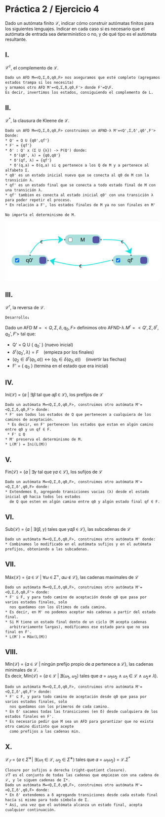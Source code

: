 # Práctica 2 / Ejercicio 4  
Dado un autómata finito $\mathscr{L}$, indicar cómo construir autómatas finitos para los siguientes lenguajes. Indicar en cada caso si es necesario que el autómata de entrada sea determinístico o no, y de qué tipo es el autómata resultante.  
## I. 
$ℒ^c$, el complemento de ℒ.  
```
Dado un AFD M=<Q,Σ,δ,q0,F> nos aseguramos que esté completo (agregamos estados trampa si los necesita)
y armamos otro AFD M'=<Q,Σ,δ,q0,F'> donde F'=Q\F.
Es decir, invertimos los estados, consiguiendo el complemento de L.
```
## II.  
$ℒ^{*}$, la clausura de Kleene de ℒ.  
```
Dado un AFD M=<Q,Σ,δ,q0,F> construimos un AFND-λ M'=<Q',Σ,δ',q0',F'>
Donde:
* Q' = Q U {q0',qf'}
* F' = {qf'}
* δ' : Q' x (Σ U {λ}) -> P(Q') donde:
  * δ'(q0', λ) = {q0,q0'} 
  * δ'(qf, λ) = {qf'}
  * δ'(q,a) = δ(q,a) si q pertenece a los Q de M y a pertenece al alfabeto Σ.
* q0' es un estado inicial nuevo que se conecta al q0 de M con la transición λ.
* qf' es un estado final que se conecta a todo estado final de M con una transición λ.
* qf' tambien es conecta al estado inicial q0' con una transición λ para poder repetir el proceso.
* En relación a F', los estados finales de M ya no son finales en M'

No importa el determinismo de M.
```
<img src="./Images/4ej2.png" style="width: 500px;">  

## III.  
$ℒ^r$, la reversa de ℒ.  
```
Desarrollo↓
```
Dado un AFD $M=<Q,Σ,δ,q_0,F>$ definimos otro AFND-λ $M^r = <Q',Σ,δ^r,q_0',F'>$ tal que:  
* Q' = Q U { $q_0'$ }  (nuevo inicial)
* $δ^r(q_0',λ) = F \quad$(empieza por los finales)
* $(q_2 \in δ^r(q_1,a)) \leftrightarrow (q_1 \in δ(q_2,a)) \quad$(invertir las flechas)
* F' = { $q_0$ }  (termina en el estado que era inicial)

## IV.  
Ini(ℒ) = {𝛼 | ∃𝛽 tal que 𝛼𝛽 ∈ ℒ}, los prefijos de ℒ
```
Dado un autómata M=<Q,Σ,δ,q0,F>, construimos otro autómata M'=<Q,Σ,δ,q0,F'> donde:
* F' son todos los estados de Q que pertenecen a cualquiera de los caminos de aceptación.
 * Es decir, en F' pertenecen los estados que estan en algún camino entre q0 y un qf ∈ F.
 * F' ⊆ Q
* M' preserva el determinismo de M.
* L(M′) = Ini(L(M))
```

## V.  
Fin(ℒ) = {𝛼 | ∃𝛾 tal que 𝛾𝛼 ∈ ℒ}, los sufijos de ℒ  
```
Dado un autómata M=<Q,Σ,δ,q0,F>, construimos otro autómata M'=<Q,Σ,δ',q0,F> donde:
* Extendemos δ, agregando transiciones vacias (λ) desde el estado inicial q0 hacia todos los estados
  de Q que esten en algún camino entre q0 y algún estado final qf ∈ F.
```


## VI.  
Sub(ℒ) = {𝛼 | ∃(𝛽, 𝛾) tales que 𝛾𝛼𝛽 ∈ ℒ}, las subcadenas de ℒ  
```
Dado un autómata M=<Q,Σ,δ,q0,F>, construimos otro autómata M' donde:
* Combinamos lo modificado en el autómata sufijos y en el autómata prefijos, obteniendo a las subcadenas.
```


## VII.  
Máx(ℒ) = {𝛼 ∈ ℒ | ∀𝜔 ∈ $Σ^+$, 𝛼𝜔 ∉ ℒ}, las cadenas maximales de ℒ  
```
Dado un autómata M=<Q,Σ,δ,q0,F>, construimos otro autómata M'=<Q,Σ,δ,q0,F'> donde:
* F' ⊆ F, y para todo camino de aceptación desde q0 que pasa por varios estados finales, solo
  nos quedamos con los últimos de cada camino.
* Es decir, en M' no podemos aceptar más cadenas a partir del estado final.
* Si M tiene un estado final dento de un ciclo (M acepta cadenas
  arbitrariamente largas), modificamos ese estado para que no sea final en F'.
* L(M′) = Máx(L(M))
```


## VIII.  
Mín(ℒ) = {𝛼 ∈ ℒ | ningún prefijo propio de 𝛼 pertenece a ℒ}, las cadenas minimales de ℒ.  
Es decir, Mín(ℒ) = {𝛼 ∈ ℒ | ∄($𝜔_1$, $𝜔_2$) tales que 𝛼 = $𝜔_1𝜔_2$ ∧ $𝜔_1$ ∈ ℒ ∧ $𝜔_2 \neq$  𝜆}.  
```
Dado un autómata M=<Q,Σ,δ,q0,F>, construimos otro autómata M'=<Q,Σ,δ',q0,F'> donde:
* F' ⊆ F, y para todo camino de aceptación desde q0 que pasa por varios estados finales, solo
  nos quedamos con los primeros de cada camino.
* En δ' sacamos todas las transiciones (en δ) desde cualquiera de los estados finales en F'.
* Es necesario pedir que M sea un AFD para garantizar que no exista otro camino distinto que acepte
  como prefijos a las cadenas min.
```

## X.  
$ℒ_𝑇$ = {𝛼 ∈ $Σ^∗$| ∃($𝜔_1$ ∈ ℒ, $𝜔_2$ ∈ $Σ^∗$) tales que 𝛼 = $𝜔_1𝜔_2$} = $ℒ.Σ^*$
```
Closure por sufijos a derecha (right-quotient closure).
ℒ𝑇 es el conjunto de todas las cadenas que empiezan con una cadena de ℒ, y le siguen cadenas de Σ*.
Dado un autómata M=<Q,Σ,δ,q0,F>, construimos otro autómata M'=<Q,Σ,δ',q0,F> donde:
* En δ' extendemos a δ agregando transiciones desde cada estado final hacía si mismo para todo símbolo de Σ.
* Así, una vez que el autómata alcanza un estado final, acepta cualquier continuación.
```
